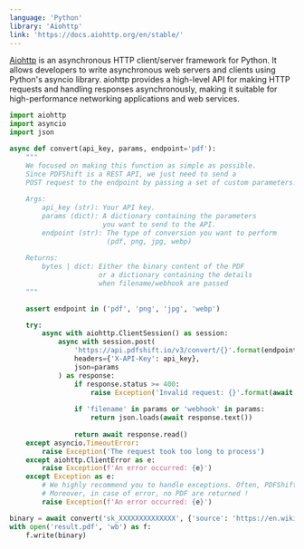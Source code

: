 ```yaml
---
language: 'Python'
library: 'Aiohttp'
link: 'https://docs.aiohttp.org/en/stable/'
---
```


[Aiohttp](https://docs.aiohttp.org/en/stable/) is an asynchronous HTTP client/server framework for Python. It allows developers to write asynchronous web servers and clients using Python's asyncio library. aiohttp provides a high-level API for making HTTP requests and handling responses asynchronously, making it suitable for high-performance networking applications and web services.

```python
import aiohttp
import asyncio
import json

async def convert(api_key, params, endpoint='pdf'):
    """
    We focused on making this function as simple as possible.
    Since PDFShift is a REST API, we just need to send a
    POST request to the endpoint by passing a set of custom parameters.
    
    Args:
        api_key (str): Your API key.
        params (dict): A dictionary containing the parameters
                       you want to send to the API.
        endpoint (str): The type of conversion you want to perform
                        (pdf, png, jpg, webp)
    
    Returns:
        bytes | dict: Either the binary content of the PDF
                      or a dictionary containing the details
                      when filename/webhook are passed
    """
    
    assert endpoint in ('pdf', 'png', 'jpg', 'webp')

    try:
        async with aiohttp.ClientSession() as session:
            async with session.post(
                'https://api.pdfshift.io/v3/convert/{}'.format(endpoint),
                headers={'X-API-Key': api_key},
                json=params
            ) as response:
                if response.status >= 400:
                    raise Exception('Invalid request: {}'.format(await response.text()))
                
                if 'filename' in params or 'webhook' in params:
                    return json.loads(await response.text())
                
                return await response.read()
    except asyncio.TimeoutError:
        raise Exception('The request took too long to process')
    except aiohttp.ClientError as e:
        raise Exception(f'An error occurred: {e}')
    except Exception as e:
        # We highly recommend you to handle exceptions. Often, PDFShift will provide you with a clear explanation about what happened.
        # Moreover, in case of error, no PDF are returned !
        raise Exception(f'An error occurred: {e}')
```

```python
binary = await convert('sk_XXXXXXXXXXXXXX', {'source': 'https://en.wikipedia.org/wiki/REST'})
with open('result.pdf', 'wb') as f:
    f.write(binary)
```
